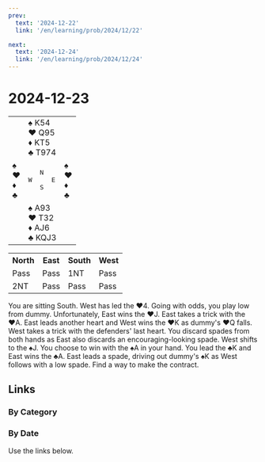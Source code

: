 ```yaml
---
prev:
  text: '2024-12-22'
  link: '/en/learning/prob/2024/12/22'

next:
  text: '2024-12-24'
  link: '/en/learning/prob/2024/12/24'
---
```


# 2024-12-23

<table class="deal">
	<tr>
		<td></td>
		<td>♠ K54<br>♥ Q95<br>♦ KT5<br>♣ T974</td>
		<td></td>
	</tr>
	<tr>
		<td>♠ <br>♥ <br>♦ <br>♣ </td>
		<td><pre>   N<br>W     E<br>   S</pre></td>
		<td>♠ <br>♥ <br>♦ <br>♣ </td>
	</tr>
	<tr>
		<td></td>
		<td>♠ A93<br>♥ T32<br>♦ AJ6<br>♣ KQJ3</td>
		<td></td>
	</tr>
</table>

<table class="auction">
	<tr>
		<th>North</th>
		<th>East</th>
		<th>South</th>
		<th>West</th>
	</tr>
	<tr>
		<td>Pass</td>
		<td>Pass</td>
		<td>1NT</td>
		<td>Pass</td>
	</tr>
	<tr>
		<td>2NT</td>
		<td>Pass</td>
		<td>Pass</td>
		<td>Pass</td>
	</tr>
</table>

You are sitting South. West has led the ♥4. Going with odds, you play low from dummy. Unfortunately, East wins the ♥J. East takes a trick with the ♥A. East leads another heart and West wins the ♥K as dummy's ♥Q falls. West takes a trick with the defenders' last heart. You discard spades from both hands as East also discards an encouraging-looking spade. West shifts to the ♠J. You choose to win with the ♠A in your hand. You lead the ♣K and East wins the ♣A. East leads a spade, driving out dummy's ♠K as West follows with a low spade. Find a way to make the contract.

## Links

[<Badge type="tip" text="Check Solution"/>](/en/learning/prob/2024/12/23)

### By Category

[<Badge type="tip" text="<--"/>](/en/practice/prob/2024/12/21)
[<Badge type="tip" text="Calendar"/>](/en/practice/calendar/2024/12)
[<Badge type="info" text="-->"/>](/en/practice/prob/2024/12/23#links)

### By Date

Use the links below.